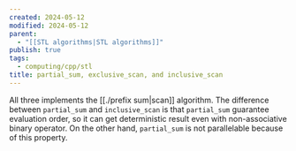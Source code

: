 ```yaml
---
created: 2024-05-12
modified: 2024-05-12
parent:
  - "[[STL algorithms|STL algorithms]]"
publish: true
tags:
  - computing/cpp/stl
title: partial_sum, exclusive_scan, and inclusive_scan
---
```

All three implements the [[./prefix sum|scan]] algorithm. The difference between `partial_sum` and `inclusive_scan` is that `partial_sum` guarantee evaluation order, so it can get deterministic result even with non-associative binary operator. On the other hand, `partial_sum` is not parallelable because of this property.